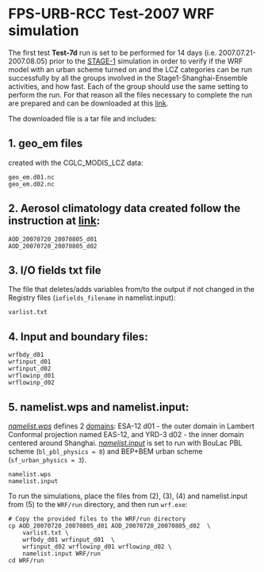 # FPS-URB-RCC Test-2007 WRF simulation

The first test **Test-7d** run is set to be performed for 14 days (i.e. 2007.07.21-2007.08.05) prior to the [STAGE-1](./STAGE-1) simulation in order to verify if the WRF model with an urban scheme turned on and the LCZ categories can be run successfully by all the groups involved in the Stage1-Shanghai-Ensemble activities, and how fast. Each of the group should use the same setting to perform the run. For that reason all the files necessary to complete the run are prepared and can be downloaded at this [link](https://drive.google.com/file/d/1yDecFagh6e6YIb1y3V74WcIMKO0LaWpv/view?usp=drive_link). 

The downloaded file is a tar file and includes:

## 1. geo_em files 

created with the CGLC_MODIS_LCZ data:
   
```
geo_em.d01.nc
geo_em.d02.nc
```
## 2. Aerosol climatology data created follow the instruction at [link](https://github.com/AEI-CORDyS/aerosols4wrf):
```
AOD_20070720_20070805_d01
AOD_20070720_20070805_d02
```
## 3. I/O fields txt file

The file that deletes/adds variables from/to the output if not changed in the Registry files (`iofields_filename` in namelist.input):
```
varlist.txt
```
## 4. Input and boundary files:
```
wrfbdy_d01
wrfinput_d01
wrfinput_d02
wrflowinp_d01
wrflowinp_d02
```
## 5. namelist.wps and namelist.input:

*[namelist.wps](./namelist.wps)* defines 2 [domains](../Stage1_Shanghai_ensemble_domain.png): ESA-12 d01 - the outer domain in Lambert Conformal projection named EAS-12, and 	YRD-3 d02 - the inner domain centered around Shanghai.
*[namelist.input](./namelist.input)* is set to run with BouLac PBL scheme (`bl_pbl_physics = 8`) and BEP+BEM urban scheme (`sf_urban_physics = 3`). 
```
namelist.wps
namelist.input
```



  
To run the simulations, place the files from (2), (3), (4) and namelist.input from (5) to the `WRF/run` directory, and then run `wrf.exe`:

	# Copy the provided files to the WRF/run directory
	cp AOD_20070720_20070805_d01 AOD_20070720_20070805_d02  \
 		varlist.txt \
		wrfbdy_d01 wrfinput_d01  \
  		wrfinput_d02 wrflowinp_d01 wrflowinp_d02 \
		namelist.input WRF/run
	cd WRF/run
